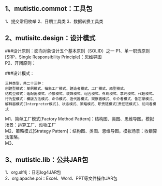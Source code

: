 ## 1、mutistic.commot：工具包
1、提交常用枚举
2、日期工具类
3、数据转换工具类

## 2、mutisitc.design：设计模式
###设计原则：面向对象设计五个基本原则（SOLID）之一
P1、单一职责原则[SRP，Single Responsibility Principle]：[思维导图](https://github.com/ycyin/mutistic.exercise/blob/master/com.mutistic.design/note/principle/P1_SRP-%E5%8D%95%E4%B8%80%E8%81%8C%E8%B4%A3%E5%8E%9F%E5%88%99.xmind)  
P2、开闭原则：

###设计模式：
```	
三种类型，共二十三种：
创建型模式：单例模式、抽象工厂模式、建造者模式、工厂模式、原型模式。  
结构型模式：适配器模式、桥接模式、装饰模式、组合模式、外观模式、享元模式、代理模式。  
行为型模式：模版方法模式、命令模式、迭代器模式、观察者模式、中介者模式、备忘录模式、解释器模式[Interpreter模式]、状态模式、策略模式、职责链模式[责任链模式]、访问者模式  
```
M1、简单工厂模式[Factory Method Pattern]：结构图、类图、思维导图。模拟场景：运算工厂、动物工厂  
M2、策略模式[Strategy Pattern]：结构图、类图、思维导图。模拟场景：收银算法策略。  
M3、

## 3、mutistic.lib：公共JAR包  
1、org.slf4j：日志log4JAR包  
2、org.apache.poi：Excel、Word、PPT等文件操作JAR包  
